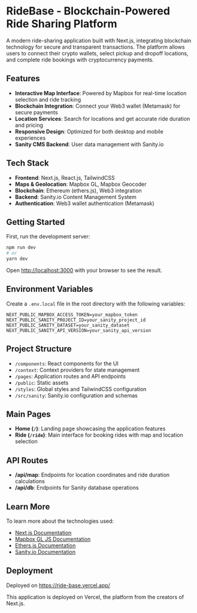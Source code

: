 # RideBase - Blockchain-Powered Ride Sharing Platform

A modern ride-sharing application built with Next.js, integrating blockchain technology for secure and transparent transactions. The platform allows users to connect their crypto wallets, select pickup and dropoff locations, and complete ride bookings with cryptocurrency payments.

## Features

- **Interactive Map Interface**: Powered by Mapbox for real-time location selection and ride tracking
- **Blockchain Integration**: Connect your Web3 wallet (Metamask) for secure payments
- **Location Services**: Search for locations and get accurate ride duration and pricing
- **Responsive Design**: Optimized for both desktop and mobile experiences
- **Sanity CMS Backend**: User data management with Sanity.io

## Tech Stack

- **Frontend**: Next.js, React.js, TailwindCSS
- **Maps & Geolocation**: Mapbox GL, Mapbox Geocoder
- **Blockchain**: Ethereum (ethers.js), Web3 integration
- **Backend**: Sanity.io Content Management System
- **Authentication**: Web3 wallet authentication (Metamask)

## Getting Started

First, run the development server:

```bash
npm run dev
# or
yarn dev
```

Open [http://localhost:3000](http://localhost:3000) with your browser to see the result.

## Environment Variables

Create a `.env.local` file in the root directory with the following variables:

```
NEXT_PUBLIC_MAPBOX_ACCESS_TOKEN=your_mapbox_token
NEXT_PUBLIC_SANITY_PROJECT_ID=your_sanity_project_id
NEXT_PUBLIC_SANITY_DATASET=your_sanity_dataset
NEXT_PUBLIC_SANITY_API_VERSION=your_sanity_api_version
```

## Project Structure

- `/components`: React components for the UI
- `/context`: Context providers for state management
- `/pages`: Application routes and API endpoints
- `/public`: Static assets
- `/styles`: Global styles and TailwindCSS configuration
- `/src/sanity`: Sanity.io configuration and schemas

## Main Pages

- **Home (`/`)**: Landing page showcasing the application features
- **Ride (`/ride`)**: Main interface for booking rides with map and location selection

## API Routes

- **/api/map**: Endpoints for location coordinates and ride duration calculations
- **/api/db**: Endpoints for Sanity database operations

## Learn More

To learn more about the technologies used:

- [Next.js Documentation](https://nextjs.org/docs)
- [Mapbox GL JS Documentation](https://docs.mapbox.com/mapbox-gl-js/api/)
- [Ethers.js Documentation](https://docs.ethers.io/)
- [Sanity.io Documentation](https://www.sanity.io/docs)

## Deployment

Deployed on https://ride-base.vercel.app/

This application is deployed on Vercel, the platform from the creators of Next.js.
